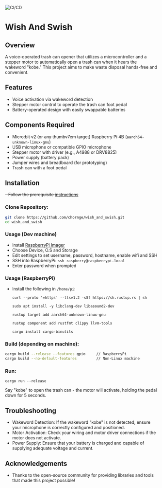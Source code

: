 ![CI/CD](https://github.com/chornge/wish_and_swish/actions/workflows/build.yml/badge.svg?branch=main)

# Wish And Swish

## Overview

A voice-operated trash can opener that utilizes a microcontroller and a stepper motor to automatically open a trash can when it hears the wakeword "kobe." This project aims to make waste disposal hands-free and convenient.

## Features

- Voice activation via wakeword detection
- Stepper motor control to operate the trash can foot pedal
- Battery-operated design with easily swappable batteries

## Components Required

- ~~Micro:bit v2 (or any thumbv7em target)~~ Raspberry Pi 4B (`aarch64-unknown-linux-gnu`)
- USB microphone or compatible GPIO microphone
- Stepper motor with driver (e.g., A4988 or DRV8825)
- Power supply (battery pack)
- Jumper wires and breadboard (for prototyping)
- Trash can with a foot pedal

## Installation

~~- Follow the prerequisite [instructions](https://github.com/esp-rs/esp-idf-template)~~

### Clone Repository:

```bash
git clone https://github.com/chornge/wish_and_swish.git
cd wish_and_swish
```

### Usage (Dev machine)

- Install [RaspberryPi Imager](https://www.raspberrypi.com/software/)
- Choose Device, O.S and Storage
- Edit settings to set username, password, hostname, enable wifi and SSH
- SSH into RaspberryPi: `ssh raspberry@raspberrypi.local`
- Enter password when prompted

### Usage (RaspberryPi)

- Install the following in `/home/pi`:

  `curl --proto '=https' --tlsv1.2 -sSf https://sh.rustup.rs | sh`

  `sudo apt install -y libclang-dev libasound2-dev`

  `rustup target add aarch64-unknown-linux-gnu`

  `rustup component add rustfmt clippy llvm-tools`

  `cargo install cargo-binutils`

### Build (depending on machine):

```bash
cargo build --release --features gpio     // RaspberryPi
cargo build --no-default-features         // Non-Linux machine
```

### Run:

`cargo run --release`

Say "kobe" to open the trash can - the motor will activate, holding the pedal down for 5 seconds.

## Troubleshooting

- Wakeword Detection: If the wakeword "kobe" is not detected, ensure your microphone is correctly configured and positioned.
- Motor Activation: Check your wiring and motor driver connections if the motor does not activate.
- Power Supply: Ensure that your battery is charged and capable of supplying adequate voltage and current.

## Acknowledgements

- Thanks to the open-source community for providing libraries and tools that made this project possible!
